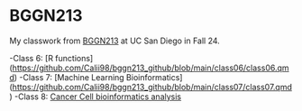 # BGGN213

My classwork from [BGGN213](https://bioboot.github.io/bggn213_F24/) at UC San Diego in Fall 24.

-Class 6: [R functions] (https://github.com/Calii98/bggn213_github/blob/main/class06/class06.qmd)
-Class 7: [Machine Learning Bioinformatics] (https://github.com/Calii98/bggn213_github/blob/main/class07/class07.qmd)
-Class 8: [Cancer Cell bioinformatics analysis](https://github.com/Calii98/bggn213_github/blob/main/Class08/class08.qmd)


